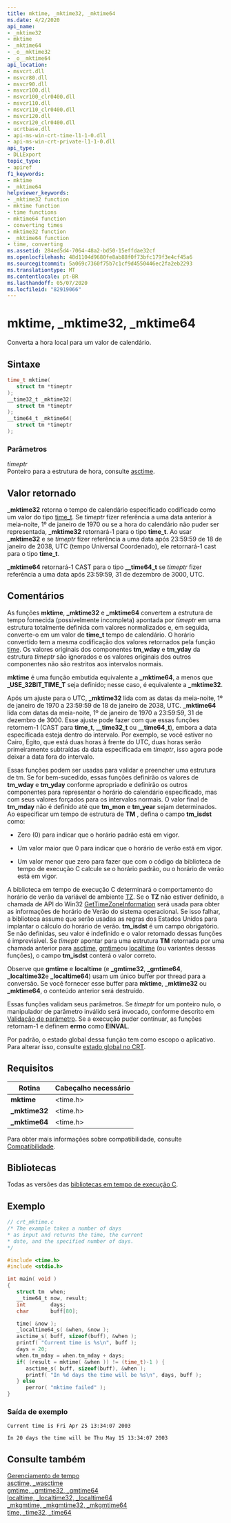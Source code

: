 ```yaml
---
title: mktime, _mktime32, _mktime64
ms.date: 4/2/2020
api_name:
- _mktime32
- mktime
- _mktime64
- _o__mktime32
- _o__mktime64
api_location:
- msvcrt.dll
- msvcr80.dll
- msvcr90.dll
- msvcr100.dll
- msvcr100_clr0400.dll
- msvcr110.dll
- msvcr110_clr0400.dll
- msvcr120.dll
- msvcr120_clr0400.dll
- ucrtbase.dll
- api-ms-win-crt-time-l1-1-0.dll
- api-ms-win-crt-private-l1-1-0.dll
api_type:
- DLLExport
topic_type:
- apiref
f1_keywords:
- mktime
- _mktime64
helpviewer_keywords:
- _mktime32 function
- mktime function
- time functions
- mktime64 function
- converting times
- mktime32 function
- _mktime64 function
- time, converting
ms.assetid: 284ed5d4-7064-48a2-bd50-15effdae32cf
ms.openlocfilehash: 48d1104d9680fe8ab88f0f73bfc179f3e4cf45a6
ms.sourcegitcommit: 5a069c7360f75b7c1cf9d4550446ec2fa2eb2293
ms.translationtype: MT
ms.contentlocale: pt-BR
ms.lasthandoff: 05/07/2020
ms.locfileid: "82919066"
---
```

# <a name="mktime-_mktime32-_mktime64"></a>mktime, _mktime32, _mktime64

Converta a hora local para um valor de calendário.

## <a name="syntax"></a>Sintaxe

```C
time_t mktime(
   struct tm *timeptr
);
__time32_t _mktime32(
   struct tm *timeptr
);
__time64_t _mktime64(
   struct tm *timeptr
);
```

### <a name="parameters"></a>Parâmetros

*timeptr*<br/>
Ponteiro para a estrutura de hora, consulte [asctime](asctime-wasctime.md).

## <a name="return-value"></a>Valor retornado

**_mktime32** retorna o tempo de calendário especificado codificado como um valor do tipo [time_t](../../c-runtime-library/standard-types.md). Se *timeptr* fizer referência a uma data anterior à meia-noite, 1º de janeiro de 1970 ou se a hora do calendário não puder ser representada, **_mktime32** retornará-1 para o tipo **time_t**. Ao usar **_mktime32** e se *timeptr* fizer referência a uma data após 23:59:59 de 18 de janeiro de 2038, UTC (tempo Universal Coordenado), ele retornará-1 cast para o tipo **time_t**.

**_mktime64** retornará-1 CAST para o tipo **__time64_t** se *timeptr* fizer referência a uma data após 23:59:59, 31 de dezembro de 3000, UTC.

## <a name="remarks"></a>Comentários

As funções **mktime**, **_mktime32** e **_mktime64** convertem a estrutura de tempo fornecida (possivelmente incompleta) apontada por *timeptr* em uma estrutura totalmente definida com valores normalizados e, em seguida, converte-o em um valor de **time_t** tempo de calendário. O horário convertido tem a mesma codificação dos valores retornados pela função [time](time-time32-time64.md). Os valores originais dos componentes **tm_wday** e **tm_yday** da estrutura *timeptr* são ignorados e os valores originais dos outros componentes não são restritos aos intervalos normais.

**mktime** é uma função embutida equivalente a **_mktime64**, a menos que **_USE_32BIT_TIME_T** seja definido; nesse caso, é equivalente a **_mktime32**.

Após um ajuste para o UTC, **_mktime32** lida com as datas da meia-noite, 1º de janeiro de 1970 a 23:59:59 de 18 de janeiro de 2038, UTC. **_mktime64** lida com datas da meia-noite, 1º de janeiro de 1970 a 23:59:59, 31 de dezembro de 3000. Esse ajuste pode fazer com que essas funções retornem-1 (CAST para **time_t**, **__time32_t** ou **__time64_t**), embora a data especificada esteja dentro do intervalo. Por exemplo, se você estiver no Cairo, Egito, que está duas horas à frente do UTC, duas horas serão primeiramente subtraídas da data especificada em *timeptr*, isso agora pode deixar a data fora do intervalo.

Essas funções podem ser usadas para validar e preencher uma estrutura de tm. Se for bem-sucedido, essas funções definirão os valores de **tm_wday** e **tm_yday** conforme apropriado e definirão os outros componentes para representar o horário do calendário especificado, mas com seus valores forçados para os intervalos normais. O valor final de **tm_mday** não é definido até que **tm_mon** e **tm_year** sejam determinados. Ao especificar um tempo de estrutura de **TM** , defina o campo **tm_isdst** como:

- Zero (0) para indicar que o horário padrão está em vigor.

- Um valor maior que 0 para indicar que o horário de verão está em vigor.

- Um valor menor que zero para fazer que com o código da biblioteca de tempo de execução C calcule se o horário padrão, ou o horário de verão está em vigor.

A biblioteca em tempo de execução C determinará o comportamento do horário de verão da variável de ambiente [TZ](tzset.md). Se o **TZ** não estiver definido, a chamada de API do Win32 [GetTimeZoneInformation](/windows/win32/api/timezoneapi/nf-timezoneapi-gettimezoneinformation) será usada para obter as informações de horário de Verão do sistema operacional. Se isso falhar, a biblioteca assume que serão usadas as regras dos Estados Unidos para implantar o cálculo do horário de verão. **tm_isdst** é um campo obrigatório. Se não definidas, seu valor é indefinido e o valor retornado dessas funções é imprevisível. Se *timeptr* apontar para uma estrutura **TM** retornada por uma chamada anterior para [asctime](asctime-wasctime.md), [gmtime](gmtime-gmtime32-gmtime64.md)ou [localtime](localtime-localtime32-localtime64.md) (ou variantes dessas funções), o campo **tm_isdst** conterá o valor correto.

Observe que **gmtime** e **localtime** (e **_gmtime32**, **_gmtime64**, **_localtime32**e **_localtime64**) usam um único buffer por thread para a conversão. Se você fornecer esse buffer para **mktime**, **_mktime32** ou **_mktime64**, o conteúdo anterior será destruído.

Essas funções validam seus parâmetros. Se *timeptr* for um ponteiro nulo, o manipulador de parâmetro inválido será invocado, conforme descrito em [Validação de parâmetro](../../c-runtime-library/parameter-validation.md). Se a execução puder continuar, as funções retornam-1 e definem **errno** como **EINVAL**.

Por padrão, o estado global dessa função tem como escopo o aplicativo. Para alterar isso, consulte [estado global no CRT](../global-state.md).

## <a name="requirements"></a>Requisitos

|Rotina|Cabeçalho necessário|
|-------------|---------------------|
|**mktime**|\<time.h>|
|**_mktime32**|\<time.h>|
|**_mktime64**|\<time.h>|

Para obter mais informações sobre compatibilidade, consulte [Compatibilidade](../../c-runtime-library/compatibility.md).

## <a name="libraries"></a>Bibliotecas

Todas as versões das [bibliotecas em tempo de execução C](../../c-runtime-library/crt-library-features.md).

## <a name="example"></a>Exemplo

```C
// crt_mktime.c
/* The example takes a number of days
* as input and returns the time, the current
* date, and the specified number of days.
*/

#include <time.h>
#include <stdio.h>

int main( void )
{
   struct tm  when;
   __time64_t now, result;
   int        days;
   char       buff[80];

   time( &now );
   _localtime64_s( &when, &now );
   asctime_s( buff, sizeof(buff), &when );
   printf( "Current time is %s\n", buff );
   days = 20;
   when.tm_mday = when.tm_mday + days;
   if( (result = mktime( &when )) != (time_t)-1 ) {
      asctime_s( buff, sizeof(buff), &when );
      printf( "In %d days the time will be %s\n", days, buff );
   } else
      perror( "mktime failed" );
}
```

### <a name="sample-output"></a>Saída de exemplo

```Output
Current time is Fri Apr 25 13:34:07 2003

In 20 days the time will be Thu May 15 13:34:07 2003
```

## <a name="see-also"></a>Consulte também

[Gerenciamento de tempo](../../c-runtime-library/time-management.md)<br/>
[asctime, _wasctime](asctime-wasctime.md)<br/>
[gmtime, _gmtime32, _gmtime64](gmtime-gmtime32-gmtime64.md)<br/>
[localtime, _localtime32, _localtime64](localtime-localtime32-localtime64.md)<br/>
[_mkgmtime, _mkgmtime32, _mkgmtime64](mkgmtime-mkgmtime32-mkgmtime64.md)<br/>
[time, _time32, _time64](time-time32-time64.md)<br/>
